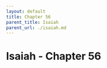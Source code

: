 ```yaml
---
layout: default
title: Chapter 56
parent_title: Isaiah
parent_url: ./isaiah.md
---
```


# Isaiah - Chapter 56
